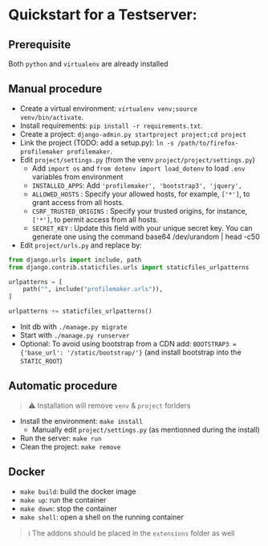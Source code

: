 # Quickstart for a Testserver:

## Prerequisite

Both `python` and `virtualenv` are already installed

## Manual procedure

- Create a virtual environment: ``virtualenv venv;source venv/bin/activate``.
- Install requirements: ``pip install -r requirements.txt``.
- Create a project: ``django-admin.py startproject project;cd project``
- Link the project (TODO: add a setup.py): ``ln -s /path/to/firefox-profilemaker profilemaker``.
- Edit ``project/settings.py`` (from the venv ``project/project/settings.py``)
  - Add `import os` and `from dotenv import load_dotenv` to load `.env` variables from environment
  - ``INSTALLED_APPS``: Add ``'profilemaker', 'bootstrap3', 'jquery',``
  - ``ALLOWED_HOSTS`` : Specify your allowed hosts, for example, `['*']`, to grant access from all hosts.
  - ``CSRF_TRUSTED_ORIGINS`` : Specify your trusted origins, for instance, `['*']`, to permit access from all hosts.
  - ``SECRET_KEY`` : Update this field with your unique secret key. You can generate one using the command base64 /dev/urandom | head -c50
- Edit ``project/urls.py`` and replace by:
```python
from django.urls import include, path
from django.contrib.staticfiles.urls import staticfiles_urlpatterns

urlpatterns = [
    path("", include("profilemaker.urls")),
]

urlpatterns += staticfiles_urlpatterns()
```
- Init db with ``./manage.py migrate``
- Start with ``./manage.py runserver``
- Optional: To avoid using bootstrap from a CDN add: ``BOOTSTRAP3 = {'base_url': '/static/bootstrap/'}`` (and install bootstrap into the ``STATIC_ROOT``)

## Automatic procedure

> :warning: Installation will remove `venv` & `project` forlders

- Install the environment: `make install`
  - Manually edit ``project/settings.py`` (as mentionned during the install)
- Run the server: `make run`
- Clean the project: `make remove`

## Docker

- `make build`: build the docker image
- `make up`: run the container
- `make down`: stop the container
- `make shell`: open a shell on the running container

> :information_source: The addons should be placed in the `extensions` folder as well
